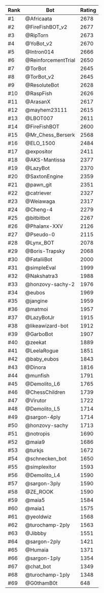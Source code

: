 Rank|Bot|Rating
---|---|---
#1|@Africaata|2678
#2|@FireFishBOT_v2|2677
#3|@RipTorn|2673
#4|@YoBot_v2|2670
#5|@Intron014|2666
#6|@ReinforcementTrial|2650
#7|@TorBot|2645
#8|@TorBot_v2|2645
#9|@ResoluteBot|2628
#10|@RaspFish|2626
#11|@ArasanX|2617
#12|@mayhem23111|2615
#13|@LBOT007|2611
#14|@FireFishBOT|2600
#15|@Mr_Chess_Berserk|2568
#16|@ELO_1500|2484
#17|@expositor|2411
#18|@AKS-Mantissa|2377
#19|@LazyBot|2370
#20|@SaxtonEngine|2359
#21|@pawn_git|2351
#22|@catriever|2327
#23|@Weiawaga|2317
#24|@Cheng-4|2279
#25|@bitbitbot|2267
#26|@Phalanx-XXV|2126
#27|@Pseudo-0|2115
#28|@Lynx_BOT|2078
#29|@Boris-Trapsky|2068
#30|@FataliiBot|2000
#31|@simpleEval|1999
#32|@Nakshatra3|1988
#33|@honzovy-sachy-2|1976
#34|@eubos|1969
#35|@jangine|1959
#36|@matmoi|1957
#37|@LazyBotJr|1915
#38|@likeawizard-bot|1912
#39|@GarboBot|1907
#40|@zeekat|1889
#41|@LeelaRogue|1851
#42|@baby_eubos|1843
#43|@Dinora|1816
#44|@munfish|1791
#45|@Demolito_L6|1765
#46|@ChessChildren|1739
#47|@Virutor|1722
#48|@Demolito_L5|1714
#49|@sargon-4ply|1714
#50|@honzovy-sachy|1713
#51|@notropis|1690
#52|@maia9|1686
#53|@turkjs|1672
#54|@schnecken_bot|1650
#55|@simplexitor|1593
#56|@Demolito_L4|1590
#57|@sargon-3ply|1590
#58|@ZE_ROOK|1590
#59|@maia5|1584
#60|@maia1|1575
#61|@yeoldwiz|1568
#62|@turochamp-2ply|1563
#63|@Jibbby|1551
#64|@sargon-2ply|1421
#65|@Humaia|1371
#66|@sargon-1ply|1354
#67|@chat_bot|1349
#68|@turochamp-1ply|1348
#69|@G0thamB0t|648

